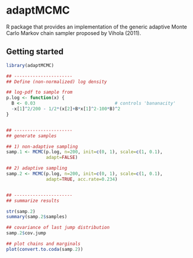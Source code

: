 adaptMCMC
=========

R package that provides an implementation of the generic adaptive Monte Carlo Markov chain sampler proposed by Vihola (2011).

## Getting started

```R
library(adaptMCMC)

## ----------------------
## Define (non-normalized) log density

## log-pdf to sample from
p.log <- function(x) {
  B <- 0.03                              # controls 'bananacity'
  -x[1]^2/200 - 1/2*(x[2]+B*x[1]^2-100*B)^2
}


## ----------------------
## generate samples

## 1) non-adaptive sampling
samp.1 <- MCMC(p.log, n=200, init=c(0, 1), scale=c(1, 0.1),
               adapt=FALSE)

## 2) adaptive sampling
samp.2 <- MCMC(p.log, n=200, init=c(0, 1), scale=c(1, 0.1),
               adapt=TRUE, acc.rate=0.234)


## ----------------------
## summarize results

str(samp.2)
summary(samp.2$samples)

## covariance of last jump distribution
samp.2$cov.jump

## plot chains and marginals
plot(convert.to.coda(samp.2))
```
